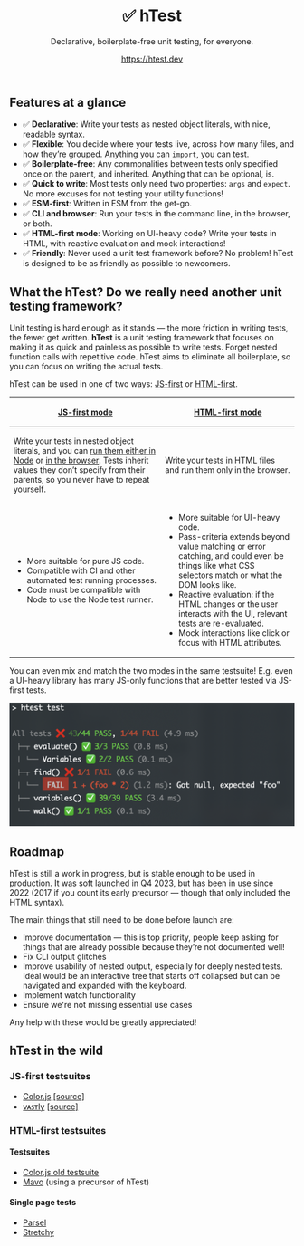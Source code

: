 <header>

# ✅ **h**Test

Declarative, boilerplate-free unit testing, for everyone.

https://htest.dev

</header>

<main>

## Features at a glance

- ✅ **Declarative**: Write your tests as nested object literals, with nice, readable syntax.
- ✅ **Flexible**: You decide where your tests live, across how many files, and how they’re grouped. Anything you can `import`, you can test.
- ✅ **Boilerplate-free**: Any commonalities between tests only specified once on the parent, and inherited. Anything that can be optional, is.
- ✅ **Quick to write**: Most tests only need two properties: `args` and `expect`. No more excuses for not testing your utility functions!
- ✅ **ESM-first**: Written in ESM from the get-go.
- ✅ **CLI and browser**: Run your tests in the command line, in the browser, or both.
- ✅ **HTML-first mode**: Working on UI-heavy code? Write your tests in HTML, with reactive evaluation and mock interactions!
- ✅ **Friendly**: Never used a unit test framework before? No problem! hTest is designed to be as friendly as possible to newcomers.

## What the hTest? Do we really need another unit testing framework?

Unit testing is hard enough as it stands — the more friction in writing tests, the fewer get written.
**hTest** is a unit testing framework that focuses on making it as quick and painless as possible to write tests.
Forget nested function calls with repetitive code.
hTest aims to eliminate all boilerplate, so you can focus on writing the actual tests.



hTest can be used in one of two ways: [JS-first](docs/define/js/) or [HTML-first](docs/define/html/).

<table>
<thead>
<tr>
<th>

[**JS-first mode**](docs/define/js/)
</th>
<th>

[**HTML-first mode**](docs/define/html/)
</th>
</tr>
</thead>
	<tbody>
		<tr>
			<td>

Write your tests in nested object literals, and you can [run them either in Node](docs/run/node) or [in the browser](docs/run/html).
Tests inherit values they don’t specify from their parents, so you never have to repeat yourself.
</td>
<td>

Write your tests in HTML files and run them only in the browser.</td>
<tr>
<td>

* More suitable for pure JS code.
* Compatible with CI and other automated test running processes.
* Code must be compatible with Node to use the Node test runner.

</td>
<td>

* More suitable for UI-heavy code.
* Pass-criteria extends beyond value matching or error catching, and could even be things like what CSS selectors match or what the DOM looks like.
* Reactive evaluation: if the HTML changes or the user interacts with the UI, relevant tests are re-evaluated.
* Mock interactions like click or focus with HTML attributes.

</td>
</tr>
	</tbody>
</table>

You can even mix and match the two modes in the same testsuite!
E.g. even a UI-heavy library has many JS-only functions that are better tested via JS-first tests.

![Sample terminal output](assets/images/terminal-output.png)

## Roadmap

hTest is still a work in progress, but is stable enough to be used in production.
It was soft launched in Q4 2023, but has been in use since 2022 (2017 if you count its early precursor — though that only included the HTML syntax).

The main things that still need to be done before launch are:
* Improve documentation — this is top priority, people keep asking for things that are already possible because they’re not documented well!
* Fix CLI output glitches
* Improve usability of nested output, especially for deeply nested tests. Ideal would be an interactive tree that starts off collapsed but can be navigated and expanded with the keyboard.
* Implement watch functionality
* Ensure we're not missing essential use cases

Any help with these would be greatly appreciated!

## hTest in the wild

### JS-first testsuites

* [Color.js](https://colorjs.io/test/) [\[source\]](https://github.com/color-js/color.js/tree/main/test)
* [vᴀꜱᴛly](https://vastly.mavo.io/test/) [\[source\]](https://github.com/mavoweb/vastly/tree/main/test)

### HTML-first testsuites

#### Testsuites

* [Color.js old testsuite](https://colorjs.io/tests/)
* [Mavo](https://test.mavo.io) (using a precursor of hTest)

#### Single page tests

* [Parsel](https://parsel.verou.me/test.html)
* [Stretchy](https://stretchy.verou.me/test.html)

</main>
